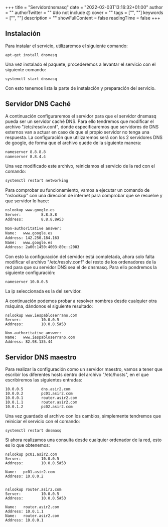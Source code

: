 +++
title = "Servidordnsmasq"
date = "2022-02-03T13:16:32+01:00"
author = ""
authorTwitter = "" #do not include @
cover = ""
tags = ["", ""]
keywords = ["", ""]
description = ""
showFullContent = false
readingTime = false
+++

## Instalación

Para instalar el servicio, utilizaremos el siguiente comando:

```shell
apt-get install dnsmasq
```

Una vez instalado el paquete, procederemos a levantar el servicio con el siguiente comando:

```shell
systemctl start dnsmasq
```

Con esto tenemos lista la parte de instalación y preparación del servicio.

## Servidor DNS Caché

A continuación configuraremos el servidor para que el servidor dnsmasq pueda ser un servidor caché DNS. Para ello tendremos que modificar el archivo "/etc/resolv.conf", donde especificaremos que servidores de DNS externos van a actuar en caso de que el propio servidor no tenga una respuesta. La configuración que utilizaremos será con los 2 servidores DNS de google, de forma que el archivo quede de la siguiente manera:

```bash
nameserver 8.8.8.8
nameserver 8.8.4.4
```

Una vez modificado este archivo, reiniciamos el servicio de la red con el comando:

```bash
systemctl restart networking
```

Para comprobar su funcionamiento, vamos a ejecutar un comando de "nslookup" con una dirección de internet para comprobar que se resuelve y que servidor lo hace:

```bash
nslookup www.google.es
Server:         8.8.8.8
Address:        8.8.8.8#53

Non-authoritative answer:
Name:   www.google.es
Address: 142.250.184.163
Name:   www.google.es
Address: 2a00:1450:4003:80c::2003
```

Con esto la configuración del servidor está completada, ahora solo falta modificar el archivo "/etc/resolv.conf" del resto de los ordenadores de la red para que su servidor DNS sea el de dnsmasq. Para ello pondremos la siguiente configuración:

```shell
nameserver 10.0.0.5
```

La ip seleccionada es la del servidor.

A continuación podemos probar a resolver nombres desde cualquier otra máquina, dándonos el siguiente resultado:

```shell
nslookup www.iespabloserrano.com
Server:         10.0.0.5
Address:        10.0.0.5#53

Non-authoritative answer:
Name:   www.iespabloserrano.com
Address: 82.98.135.44
```

## Servidor DNS maestro
Para realizar la configuración como un servidor maestro, vamos a tener que escribir los diferentes hosts dentro del archivo "/etc/hosts", en el que escribiremos las siguientes entradas:
```shell
10.0.0.5        dns.asir2.com
10.0.0.2        pc01.asir2.com
10.0.0.1        router.asir2.com
10.0.1.1        router.asir2.com
10.0.1.2        pc02.asir2.com
```
Una vez guardado el archivo con los cambios, simplemente tendremos que reiniciar el servicio con el comando:
```shell
systemctl restart dnsmasq
```
Si ahora realizamos una consulta desde cualquier ordenador de la red, esto es lo que obtenemos:
```shell
nslookup pc01.asir2.com
Server:         10.0.0.5
Address:        10.0.0.5#53

Name:   pc01.asir2.com
Address: 10.0.0.2


nslookup router.asir2.com
Server:         10.0.0.5
Address:        10.0.0.5#53

Name:   router.asir2.com
Address: 10.0.1.1
Name:   router.asir2.com
Address: 10.0.0.1
```
